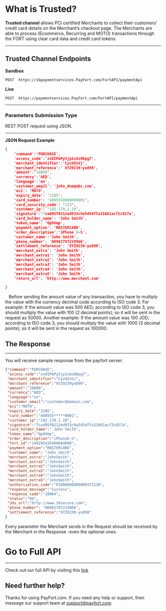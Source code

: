 # What is Trusted?



**Trusted channel** allows PCI certified Merchants to collect their customers' credit card details on the Merchant’s checkout page. The Merchants are able to process (Ecommerce, Recurring and MOTO) transactions through the FORT using clear card data and credit card tokens.

------

## Trusted Channel Endpoints

**Sandbox**

```
POST  https://sbpaymentservices.PayFort.com/FortAPI/paymentApi
```

**Live**

```
POST  https://paymentservices.PayFort.com/FortAPI/paymentApi
```

------



### Parameters Submission Type

REST POST request using JSON.

------

**JSON Request Example**

```json
{
	'command':'PURCHASE',
	'access_code':'zx0IPmPy5jp1vAz8Kpg7',
	'merchant_identifier':'CycHZxVj',
	'merchant_reference':' XYZ9239-yu898',
	'amount':'10000',
	'currency':'AED',  
	'language':'en',
    'customer_email': 'john_doe@abc.com',
    'eci': 'MOTO',
    'expiry_date': '2105',
    'card_number': '4005550000000001',
    'card_security_code': '123',
    'customer_ip': '192.178.1.10',
    'signature':'7cad05f0212ed933c9a5d5dffa31661acf2c827a',
    'card_holder_name': 'John Smith',
    'token_name': 'Op9Vmp',
    'payment_option': 'MASTERCARD',
    'order_description':'iPhone 6-S',
    'customer_name':'John Smith',
    'phone_number': '00962797219966',
    'settlement_reference': 'XYZ9239-yu898',
    'merchant_extra': 'John Smith',
    'merchant_extra1': 'John Smith',
    'merchant_extra2': 'John Smith',
    'merchant_extra3': 'John Smith',
    'merchant_extra4': 'John Smith',
    'merchant_extra5': 'John Smith',
    'return_url': 'http://www.merchant.com'

}
```

<div class="alert alert-info" role="alert"><i class="fa fa-info">&nbsp;&nbsp;</i>
    Before sending the amount value of any transaction, you have to multiply the value with the currency decimal code according to ISO code 3.
For example: If the amount value was 500 AED; according to ISO code 3, you should multiply the value with 100 (2 decimal points); so it will be sent in the request as 50000.
Another example: If the amount value was 100 JOD; according to ISO code 3, you should multiply the value with 1000 (3 decimal points); so it will be sent in the request as 100000.
</div>

## The Response

------

You will receive sample response from the payfort server:

```json
{"command":"PURCHASE",
 "access_code":"zx0IPmPy5jp1vAz8Kpg7",
 "merchant_identifier":"CycHZxVj",
 "merchant_reference":"XYZ9239yu898",
 "amount":"10000",
 "currency":"AED",
 "language":"en",
 "customer_email":"customer@domain.com",
 "eci":"MOTO",
 "expiry_date":"2105",
 "card_number":"400555*****0001",
 "customer_ip":"192.178.1.10",
 "signature":"7cad05f0212ed933c9a5d5dffa31661acf2c827a",
 "card_holder_name":" John Smith",
 "token_name":"Op9Vmp",
 "order_description":"iPhone6-S",
 "fort_id":"149295435400084008",
 "payment_option":"MASTERCARD",
 "customer_name": "John Smith",
 "merchant_extra":"JohnSmith",
 "merchant_extra1":"JohnSmith",
 "merchant_extra2":"JohnSmith",
 "merchant_extra3":"JohnSmith",
 "merchant_extra4":"JohnSmith",
 "merchant_extra5":"JohnSmith",
 "authorization_code":"P1000000000000372136",
 "response_message":"Success",
 "response_code":"20064",
 "status":"04",
 "3ds_url":"http://www.3dsecure.com",
 "phone_number": "00962797219966",
 "settlement_reference":"XYZ9239-yu898"
}
```

<div class="alert alert-info" role="alert"><i class="fa fa-info"></i>
    Every parameter the Merchant sends in the Request should be received by the Merchant in the Response -even the optional ones.
</div>

# Go to Full API

------

Check out our full API by visiting this [link](https://docs.payfort.com/docs/api/build/index.html#redirection)

## Need further help?

Thanks for using PayFort.com. If you need any help or support, then message our support team at [support@payfort.com](mailto:support@payfort.com).

